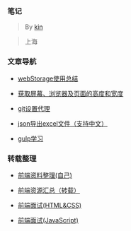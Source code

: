 ### 笔记 ###

>By  [kin](https://cuikangjie.github.io/resume/)

>上海

### 文章导航

* [webStorage使用总结](https://cuikangjie.github.io/blog-kin/study/html5/webStorage.html)

* [获取屏幕、浏览器及页面的高度和宽度](https://cuikangjie.github.io/blog-kin/study/html5/widthHeight.html)

* [git设置代理](https://cuikangjie.github.io/blog-kin/study/git/git%E8%AE%BE%E7%BD%AE%E4%BB%A3%E7%90%86.html)

* [json导出excel文件（支持中文）](https://cuikangjie.github.io/blog-kin/project/jsonExportExcel.html)

* [gulp学习](https://cuikangjie.github.io/blog-kin/study/gulp/gulp%E5%AD%A6%E4%B9%A0.html)

### 转载整理

* [前端资料整理(自己)](https://cuikangjie.github.io/blog-kin//data-arrangement/web-data-arrang.html)

* [前端资源汇总（转载）](https://cuikangjie.github.io/blog-kin//data-arrangement/web-resource.html)

* [前端面试(HTML&CSS)](https://cuikangjie.github.io/blog-kin//data-arrangement/web-interview-question.html)

* [前端面试(JavaScript)](https://cuikangjie.github.io/blog-kin//data-arrangement/webQuestionJs.html)
